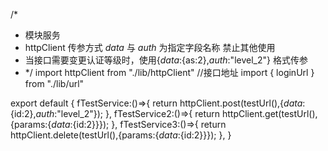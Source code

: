 /*
 * 模块服务
 * httpClient 传参方式 _data_ 与 _auth_ 为指定字段名称 禁止其他使用
 * 当接口需要变更认证等级时，使用{_data_:{as:2},_auth_:"level_2"} 格式传参
 * */
import httpClient from "./lib/httpClient"
//接口地址
 import {
    loginUrl
} from "./lib/url"

export default {
    fTestService:()=>{
       return httpClient.post(testUrl(),{_data_:{id:2},_auth_:"level_2"});
    },
    fTestService2:()=>{
       return httpClient.get(testUrl(),{params:{_data_:{id:2}}});
    },
    fTestService3:()=>{
        return httpClient.delete(testUrl(),{params:{_data_:{id:2}}});
    },
}